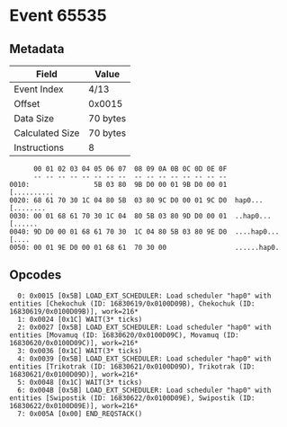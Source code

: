 # Event 65535

## Metadata

| Field           | Value    |
|-----------------|----------|
| Event Index     | 4/13     |
| Offset          | 0x0015   |
| Data Size       | 70 bytes |
| Calculated Size | 70 bytes |
| Instructions    | 8        |

```
      00 01 02 03 04 05 06 07  08 09 0A 0B 0C 0D 0E 0F
      -- -- -- -- -- -- -- --  -- -- -- -- -- -- -- --
0010:                5B 03 80  9B D0 00 01 9B D0 00 01       [..........
0020: 68 61 70 30 1C 04 80 5B  03 80 9C D0 00 01 9C D0  hap0...[........
0030: 00 01 68 61 70 30 1C 04  80 5B 03 80 9D D0 00 01  ..hap0...[......
0040: 9D D0 00 01 68 61 70 30  1C 04 80 5B 03 80 9E D0  ....hap0...[....
0050: 00 01 9E D0 00 01 68 61  70 30 00                 ......hap0.     
```

## Opcodes

```
  0: 0x0015 [0x5B] LOAD_EXT_SCHEDULER: Load scheduler "hap0" with entities [Chekochuk (ID: 16830619/0x0100D09B), Chekochuk (ID: 16830619/0x0100D09B)], work=216*
  1: 0x0024 [0x1C] WAIT(3* ticks)
  2: 0x0027 [0x5B] LOAD_EXT_SCHEDULER: Load scheduler "hap0" with entities [Movamuq (ID: 16830620/0x0100D09C), Movamuq (ID: 16830620/0x0100D09C)], work=216*
  3: 0x0036 [0x1C] WAIT(3* ticks)
  4: 0x0039 [0x5B] LOAD_EXT_SCHEDULER: Load scheduler "hap0" with entities [Trikotrak (ID: 16830621/0x0100D09D), Trikotrak (ID: 16830621/0x0100D09D)], work=216*
  5: 0x0048 [0x1C] WAIT(3* ticks)
  6: 0x004B [0x5B] LOAD_EXT_SCHEDULER: Load scheduler "hap0" with entities [Swipostik (ID: 16830622/0x0100D09E), Swipostik (ID: 16830622/0x0100D09E)], work=216*
  7: 0x005A [0x00] END_REQSTACK()
```
